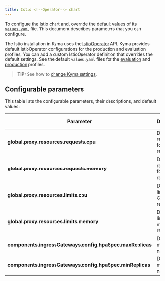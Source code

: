 ```yaml
---
title: Istio <!--Operator--> chart
---
```


To configure the Istio chart and, override the default values of its [`values.yaml`](https://github.com/kyma-project/kyma/blob/main/resources/istio-configuratio/nvalues.yaml) file. This document describes parameters that you can configure.

The Istio installation in Kyma uses the [IstioOperator](https://istio.io/docs/reference/config/istio.operator.v1alpha1/) API. Kyma provides default IstioOperator configurations for the production and evaluation profiles, You can add a custom IstioOperator definition that overrides the default settings. See the default `values.yaml` files for the [evaluation](https://github.com/kyma-project/kyma/blob/main/resources/istio-configuration/profile-evaluation.yaml) and [production](https://github.com/kyma-project/kyma/blob/main/resources/istio-configuration/profile-production.yaml) profiles.

>**TIP:** See how to [change Kyma settings](../../04-operation-guides/operations/03-change-kyma-config-values.md).

## Configurable parameters

This table lists the configurable parameters, their descriptions, and default values:

| Parameter |  Description | Default value |
|-------|-------|:--------:|
| **global.proxy.resources.requests.cpu** | Defines requests for CPU resources. | 75m |
| **global.proxy.resources.requests.memory** | Defines requests for memory resources. | 64Mi |
| **global.proxy.resources.limits.cpu** | Defines limits for CPU resources. | 250m |
| **global.proxy.resources.limits.memory** | Defines limits for memory resources. | 256Mi |
| **components.ingressGateways.config.hpaSpec.maxReplicas** | Defines the maximum number of . | 5 |
| **components.ingressGateways.config.hpaSpec.minReplicas** | Defines the minimum number of . | 1 |
